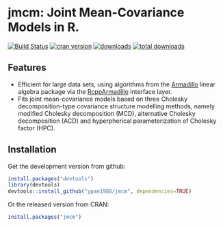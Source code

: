 jmcm: Joint Mean-Covariance Models in R.
====

[![Build Status](https://travis-ci.org/ypan1988/jmcm.svg?branch=master)](https://travis-ci.org/ypan1988/jmcm)
[![cran version](http://www.r-pkg.org/badges/version/jmcm)](https://cran.r-project.org/web/packages/jmcm)
[![downloads](http://cranlogs.r-pkg.org/badges/jmcm)](http://cranlogs.r-pkg.org/badges/jmcm)
[![total downloads](http://cranlogs.r-pkg.org/badges/grand-total/jmcm)](http://cranlogs.r-pkg.org/badges/grand-total/jmcm)

## Features

* Efficient for large data sets, using algorithms from the
[Armadillo](http://arma.sourceforge.net/) linear algebra package via the
[RcppArmadillo](https://cran.r-project.org/web/packages/RcppArmadillo/index.html)
interface layer.
* Fits joint mean-covariance models based on three Cholesky decomposition-type
covariance structure modelling methods, namely modified Cholesky decomposition
(MCD), alternative Cholesky decomposition (ACD) and hyperpherical
parameterization of Cholesky factor (HPC).

## Installation

Get the development version from github:
```R
install.packages("devtools")
library(devtools)
devtools::install_github("ypan1988/jmcm", dependencies=TRUE)
```

Or the released version from CRAN:
```R
install.packages("jmcm")
```
